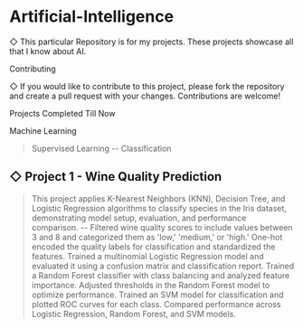 # Artificial-Intelligence

◇ This particular Repository is for my projects. These projects showcase all that I know about AI.

Contributing

◇ If you would like to contribute to this project, please fork the repository and create a pull request with your changes. Contributions are welcome!

Projects Completed Till Now

Machine Learning 
> Supervised Learning
-- Classification

◇ Project 1 - Wine Quality Prediction
-
> This project applies K-Nearest Neighbors (KNN), Decision Tree, and Logistic Regression algorithms to classify species in the Iris dataset, demonstrating model setup, evaluation, and performance comparison.
-- Filtered wine quality scores to include values between 3 and 8 and categorized them as 'low,' 'medium,' or 'high.'
> One-hot encoded the quality labels for classification and standardized the features.
> Trained a multinomial Logistic Regression model and evaluated it using a confusion matrix and classification report.
> Trained a Random Forest classifier with class balancing and analyzed feature importance.
> Adjusted thresholds in the Random Forest model to optimize performance.
> Trained an SVM model for classification and plotted ROC curves for each class.
> Compared performance across Logistic Regression, Random Forest, and SVM models.

